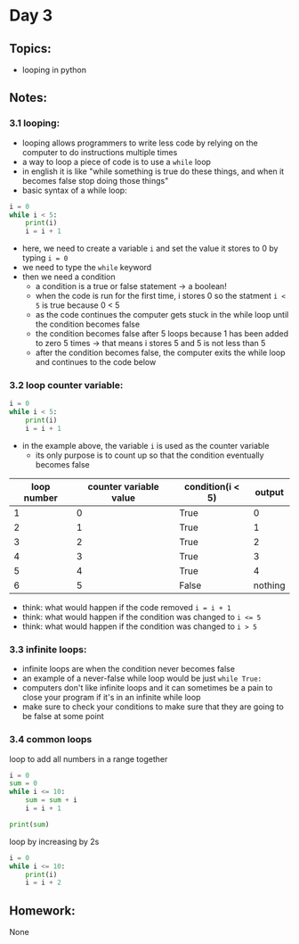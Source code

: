 
# Day 3

## Topics:

- looping in python

## Notes:

### 3.1 looping:

- looping allows programmers to write less code by relying on the computer to do instructions multiple times
- a way to loop a piece of code is to use a ```while``` loop
- in english it is like "while something is true do these things, and when it becomes false stop doing those things"
- basic syntax of a while loop:
```python
i = 0
while i < 5:
    print(i)
    i = i + 1
```
- here, we need to create a variable ```i``` and set the value it stores to 0 by typing ```i = 0```
- we need to type the ```while``` keyword
- then we need a condition
    - a condition is a true or false statement -> a boolean!
    - when the code is run for the first time, i stores 0 so the statment ```i < 5``` is true because 0 < 5
    - as the code continues the computer gets stuck in the while loop until the condition becomes false
    - the condition becomes false after 5 loops because 1 has been added to zero 5 times -> that means i stores 5 and 5 is not less than 5
    - after the condition becomes false, the computer exits the while loop and continues to the code below


### 3.2 loop counter variable:

```python
i = 0
while i < 5:
    print(i)
    i = i + 1
```
- in the example above, the variable ```i``` is used as the counter variable
    - its only purpose is to count up so that the condition eventually becomes false
    
loop number | counter variable value | condition(i < 5) | output
--- | --- | --- | ---
1 | 0 | True | 0
2 | 1 | True | 1
3 | 2 | True | 2
4 | 3 | True | 3
5 | 4 | True | 4
6 | 5 | False | nothing

- think: what would happen if the code removed ```i = i + 1```
- think: what would happen if the condition was changed to ```i <= 5```
- think: what would happen if the condition was changed to ```i > 5```


### 3.3 infinite loops:

- infinite loops are when the condition never becomes false
- an example of a never-false while loop would be just ```while True:```
- computers don't like infinite loops and it can sometimes be a pain to close your program if it's in an infinite while loop
- make sure to check your conditions to make sure that they are going to be false at some point


### 3.4 common loops

loop to add all numbers in a range together
```python
i = 0
sum = 0
while i <= 10:
    sum = sum + i
    i = i + 1

print(sum)
```

loop by increasing by 2s
```python
i = 0
while i <= 10:
    print(i)
    i = i + 2
```

## Homework:

None


